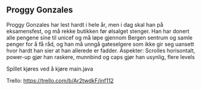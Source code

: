 ## Proggy Gonzales

Proggy Gonzales har lest hardt i hele år, men i dag skal han på eksamensfest, og må rekke butikken før ølsalget stenger. Han har donert alle pengene sine til unicef og må løpe gjennom Bergen sentrum og samle penger for å få råd, og han må unngå gateselgere som ikke gir seg uansett hvor hardt han sier at han allerede er fadder. 
Aspekter:
Scrolles horisontalt, power-up gjør han raskere, munnbind og caps gjør han usynlig, flere levels

Spillet kjøres ved å kjøre main.java

Trello: https://trello.com/b/Ar2twdkF/inf112
